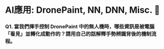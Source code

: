 # AI應用: DronePaint, NN, DNN, Misc. 🚀

### Q1. 當我們揮手控制 DronePaint 中的無人機時，哪些資訊是被電腦「看見」並轉化成動作的？請用自己的話解釋手勢辨識背後的機制流程。

### 

###

###

###
